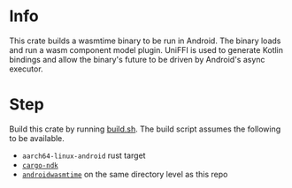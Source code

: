 # Info
This crate builds a wasmtime binary to be run in Android. The binary loads and run a wasm component model plugin. UniFFI is used to generate Kotlin bindings and allow the binary's future to be driven by Android's async executor.

# Step
Build this crate by running [build.sh](build.sh). The build script assumes the following to be available.
- `aarch64-linux-android` rust target
- [`cargo-ndk`](https://github.com/bbqsrc/cargo-ndk)
- [`androidwasmtime`](https://github.com/tlsnotary/androidwasmtime) on the same directory level as this repo